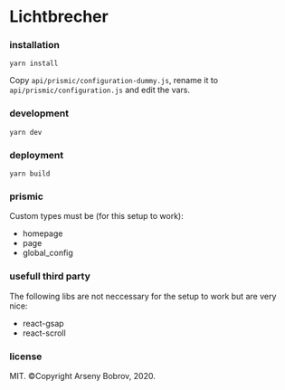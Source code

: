 # Lichtbrecher

### installation
```yarn install```

Copy ```api/prismic/configuration-dummy.js```, rename it to ```api/prismic/configuration.js``` and edit the vars.


### development
```yarn dev```


### deployment
```yarn build```


### prismic
Custom types must be (for this setup to work):

 - homepage
 - page
 - global_config
 
 
 ### usefull third party
 The following libs are not neccessary for the setup to work but are very nice:
 
 - react-gsap
 - react-scroll


### license
MIT. ©Copyright Arseny Bobrov, 2020.

